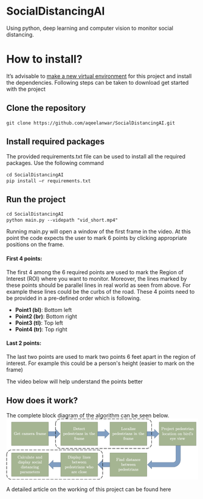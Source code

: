 # SocialDistancingAI
Using python, deep learning and computer vision to monitor social distancing.

# How to install?
It’s advisable to [make a new virtual environment](https://towardsdatascience.com/setting-up-python-platform-for-machine-learning-projects-cfd85682c54b) for this project and install the dependencies. Following steps can be taken to download get started with the project

## Clone the repository
```
git clone https://github.com/aqeelanwar/SocialDistancingAI.git
```
## Install required packages
The provided requirements.txt file can be used to install all the required packages. Use the following command

```
cd SocialDistancingAI
pip install –r requirements.txt
```


## Run the project
```
cd SocialDistancingAI
python main.py --videpath "vid_short.mp4"
```

Running main.py will open a window of the first frame in the video. At this point the code expects the user to mark 6 points by clicking appropriate positions on the frame.

#### First 4 points:
The first 4 among the 6 required points are used to mark the Region of Interest (ROI) where you want to monitor. Moreover, the lines marked by these points should be parallel lines in real world as seen from above. For example these lines could be the curbs of the road.
These 4 points need to be provided in a pre-defined order which is following.

* __Point1 (bl)__: Bottom left
* __Point2 (br)__: Bottom right
* __Point3 (tl)__: Top left
* __Point4 (tr)__: Top right

#### Last 2 points:
The last two points are used to mark two points 6 feet apart in the region of interest. For example this could be a person's height (easier to mark on the frame)

The video below will help understand the points better

## How does it work?
The complete block diagram of the algorithm can be seen below.
![Block Diagram](images/block_diagram.png)

A detailed article on the working of this project can be found here
